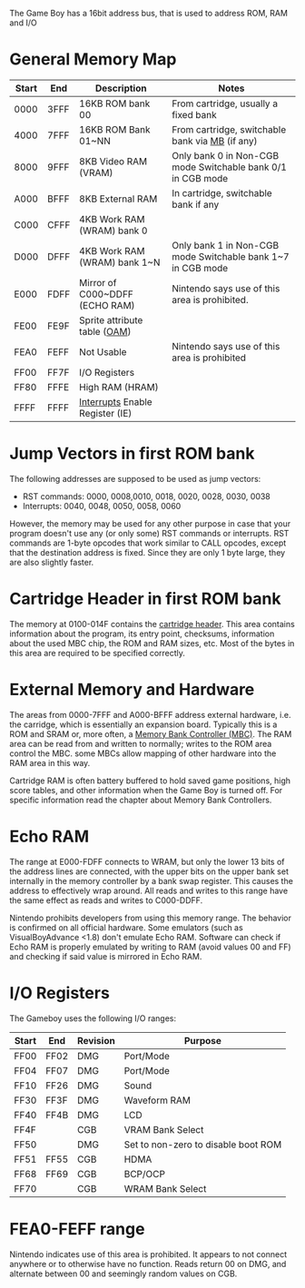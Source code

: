 The Game Boy has a 16bit address bus, that is used to address ROM, RAM and I/O 

# General Memory Map


| **Start**   | **End**   | **Description**                                                                                  | **Notes**|
|-------------|-----------|--------------------------------------------------------------------------------------------------|-----------|
| 0000        | 3FFF      | 16KB ROM bank 00                                                                                 | From cartridge, usually a fixed bank|
| 4000        | 7FFF      | 16KB ROM Bank 01\~NN                                                                             | From cartridge, switchable bank via [MB](#memory-bank-controllers) (if any)|
| 8000        | 9FFF      | 8KB Video RAM (VRAM)                                                                             | Only bank 0 in Non-CGB mode Switchable bank 0/1 in CGB mode |
| A000        | BFFF      | 8KB External RAM                                                                                 | In cartridge, switchable bank if any
| C000        | CFFF      | 4KB Work RAM (WRAM) bank 0                                                                       | |
| D000        | DFFF      | 4KB Work RAM (WRAM) bank 1\~N                                                                    | Only bank 1 in Non-CGB mode Switchable bank 1\~7 in CGB mode |
| E000        | FDFF      | Mirror of C000\~DDFF (ECHO RAM)                                                                  | Nintendo says use of this area is prohibited. |
| FE00        | FE9F      | Sprite attribute table ([OAM](#vram-sprite-attribute-table-oam))   | |
| FEA0        | FEFF      | Not Usable                                                                                       | Nintendo says use of this area is prohibited |
| FF00        | FF7F      | I/O Registers                                                                                    | |
| FF80        | FFFE      | High RAM (HRAM)                                                                                  | |
| FFFF        | FFFF      | [Interrupts](#interrupts) Enable Register (IE)                                         | |

# Jump Vectors in first ROM bank

The following addresses are supposed to be used as jump vectors:

-   RST commands: 0000, 0008,0010, 0018, 0020, 0028, 0030, 0038
-   Interrupts: 0040, 0048, 0050, 0058, 0060

However, the memory may be used for any other purpose in case that your
program doesn't use any (or only some) RST commands or interrupts. RST
commands are 1-byte opcodes that work similar to CALL opcodes, except
that the destination address is fixed. Since they are only 1 byte large,
they are also slightly faster.

# Cartridge Header in first ROM bank


The memory at 0100-014F contains the [cartridge
header](#the-cartridge-header). This area contains information
about the program, its entry point, checksums, information about the
used MBC chip, the ROM and RAM sizes, etc. Most of the bytes in this
area are required to be specified correctly.

# External Memory and Hardware

The areas from 0000-7FFF and A000-BFFF address external hardware, i.e.
the carridge, which is essentially an expansion board.  Typically this
is a ROM and SRAM or, more often, a [Memory Bank Controller
(MBC)](Memory_Bank_Controllers "wikilink"). The RAM area can be read
from and written to normally; writes to the ROM area control the MBC.
some MBCs allow mapping of other hardware into the RAM area in this
way.

Cartridge RAM is often battery buffered to hold saved game positions,
high score tables, and other information when the Game Boy is turned
off.  For specific information read the chapter about Memory Bank
Controllers.

# Echo RAM

The range at E000-FDFF connects to WRAM, but only the lower 13 bits of
the address lines are connected, with the upper bits on the upper bank
set internally in the memory controller by a bank swap register.  This
causes the address to effectively wrap around.  All reads and writes to
this range have the same effect as reads and writes to C000-DDFF.

Nintendo prohibits developers from using this memory range.  The
behavior is confirmed on all official hardware. Some emulators (such as
VisualBoyAdvance \<1.8) don't emulate Echo RAM. Software can check if
Echo RAM is properly emulated by writing to RAM (avoid values 00 and
FF) and checking if said value is mirrored in Echo RAM.

# I/O Registers

The Gameboy uses the following I/O ranges:

| **Start** | **End** | **Revision** | **Purpose** |
|-|-|-|-|
| FF00 | FF02 | DMG | Port/Mode |
| FF04 | FF07 | DMG | Port/Mode |
| FF10 | FF26 | DMG | Sound |
| FF30 | FF3F | DMG | Waveform RAM |
| FF40 | FF4B | DMG | LCD |
| FF4F | | CGB | VRAM Bank Select |
| FF50 | | DMG | Set to non-zero to disable boot ROM |
| FF51 | FF55 | CGB | HDMA |
| FF68 | FF69 | CGB | BCP/OCP |
| FF70 | | CGB | WRAM Bank Select |

# FEA0-FEFF range

Nintendo indicates use of this area is prohibited.  It appears to not
connect anywhere or to otherwise have no function.  Reads return 00 on
DMG, and alternate between 00 and seemingly random values on CGB.
